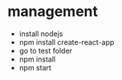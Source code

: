 # management

- install nodejs
- npm install create-react-app
- go to test folder
- npm install
- npm start
